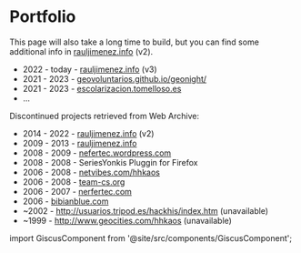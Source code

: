 # Portfolio

This page will also take a long time to build, but you can find some additional info in [rauljimenez.info](https://web.archive.org/web/20140210061053/http://www.rauljimenez.info/) (v2).

* 2022 - today - [rauljimenez.info](https://web.archive.org/web/20230530182354/https://www.rauljimenez.info/) (v3)
* 2021 - 2023 - [geovoluntarios.github.io/geonight/](https://geovoluntarios.github.io/geonight/)
* 2021 - 2023 - [escolarizacion.tomelloso.es](http://escolarizacion.tomelloso.es/)
* ...

Discontinued projects retrieved from Web Archive:

* 2014 - 2022 - [rauljimenez.info](https://web.archive.org/web/20140210061053/http://www.rauljimenez.info/) (v2)
* 2009 - 2013 - [rauljimenez.info](https://web.archive.org/web/20130823185428/http://www.rauljimenez.info/)
* 2008 - 2009 - [nefertec.wordpress.com](https://nefertec.wordpress.com/)
* 2008 - 2008 - SeriesYonkis Pluggin for Firefox
* 2006 - 2008 - [netvibes.com/hhkaos](https://web.archive.org/web/20121231005059/http://netvibes.com/hhkaos)
* 2006 - 2008 - [team-cs.org](https://web.archive.org/web/20060610181345/http://team-cs.org/)
* 2006 - 2007 - [nerfertec.com](https://web.archive.org/web/20070108061320/http://www.nefertec.com/)
* 2006 - [bibianblue.com](https://web.archive.org/web/20060718074759/http://www.bibianblue.com/)
* ~2002 - http://usuarios.tripod.es/hackhis/index.htm (unavailable)
* ~1999 - http://www.geocities.com/hhkaos (unavailable)


<!-- 
online presence
https://web.archive.org/web/20080315072516/http://raul-jimenez-ortega.neurona.com/ 
-->

import GiscusComponent from '@site/src/components/GiscusComponent';

<GiscusComponent></GiscusComponent>